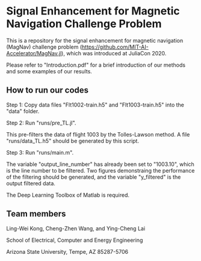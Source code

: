 # Signal Enhancement for Magnetic Navigation Challenge Problem

This is a repository for the signal enhancement for magnetic navigation (MagNav) challenge problem (https://github.com/MIT-AI-Accelerator/MagNav.jl), which was introduced at JuliaCon 2020.

Please refer to "Introduction.pdf" for a brief introduction of our methods and some examples of our results. 

## How to run our codes
Step 1: Copy data files "Flt1002-train.h5" and "Flt1003-train.h5" into the "data" folder.

Step 2: Run "runs/pre_TL.jl". 

This pre-filters the data of flight 1003 by the Tolles-Lawson method. A file "runs/data_TL.h5" should be generated by this script.

Step 3: Run "runs/main.m". 

The variable "output_line_number" has already been set to "1003.10", which is the line number to be filtered. Two figures demonstraing the performance of the filtering should be generated, and the variable "y_filtered" is the output filtered data.

The Deep Learning Toolbox of Matlab is required.

## Team members
Ling-Wei Kong, Cheng-Zhen Wang, and Ying-Cheng Lai

School of Electrical, Computer and Energy Engineering

Arizona State University, Tempe, AZ 85287-5706
